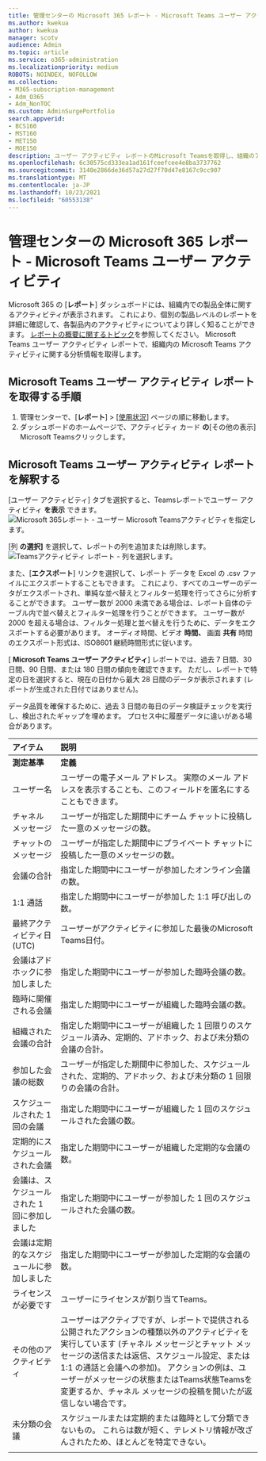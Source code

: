 ```yaml
---
title: 管理センターの Microsoft 365 レポート - Microsoft Teams ユーザー アクティビティ
ms.author: kwekua
author: kwekua
manager: scotv
audience: Admin
ms.topic: article
ms.service: o365-administration
ms.localizationpriority: medium
ROBOTS: NOINDEX, NOFOLLOW
ms.collection:
- M365-subscription-management
- Adm_O365
- Adm_NonTOC
ms.custom: AdminSurgePortfolio
search.appverid:
- BCS160
- MST160
- MET150
- MOE150
description: ユーザー アクティビティ レポートのMicrosoft Teamsを取得し、組織のアクティビティTeamsを得る方法について学習します。
ms.openlocfilehash: 6c30575cd333ea1ad161fceefcee4e8ba3737762
ms.sourcegitcommit: 3140e2866de36d57a27d27f70d47e8167c9cc907
ms.translationtype: MT
ms.contentlocale: ja-JP
ms.lasthandoff: 10/23/2021
ms.locfileid: "60553138"
---
```

# <a name="microsoft-365-reports-in-the-admin-center---microsoft-teams-user-activity"></a>管理センターの Microsoft 365 レポート - Microsoft Teams ユーザー アクティビティ

Microsoft 365 の [**レポート**] ダッシュボードには、組織内での製品全体に関するアクティビティが表示されます。 これにより、個別の製品レベルのレポートを詳細に確認して、各製品内のアクティビティについてより詳しく知ることができます。 [レポートの概要に関するトピック](activity-reports.md)を参照してください。 Microsoft Teams ユーザー アクティビティ レポートで、組織内の Microsoft Teams アクティビティに関する分析情報を取得します。
 
## <a name="how-to-get-to-the-microsoft-teams-user-activity-report"></a>Microsoft Teams ユーザー アクティビティ レポートを取得する手順

1. 管理センターで、[**レポート**] \> [<a href="https://go.microsoft.com/fwlink/p/?linkid=2074756" target="_blank">使用状況</a>] ページの順に移動します。
2. ダッシュボードのホームページで、アクティビティ カード **の**[その他の表示] Microsoft Teamsクリックします。

## <a name="interpret-the-microsoft-teams-user-activity-report"></a>Microsoft Teams ユーザー アクティビティ レポートを解釈する

[ユーザー アクティビティ] タブを選択すると、Teamsレポートでユーザー アクティビティ **を表示** できます。 <br/>![Microsoft 365レポート - ユーザー Microsoft Teamsアクティビティを指定します。](../../media/1011877f-3cf0-4417-9447-91d0b2312aab.png)

[列 **の選択]** を選択して、レポートの列を追加または削除します。  <br/> ![Teamsアクティビティ レポート - 列を選択します。](../../media/6d3c013e-2c5e-4d66-bb41-998aa4bd1c20.png)

また、[**エクスポート**] リンクを選択して、レポート データを Excel の .csv ファイルにエクスポートすることもできます。 これにより、すべてのユーザーのデータがエクスポートされ、単純な並べ替えとフィルター処理を行ってさらに分析することができます。 ユーザー数が 2000 未満である場合は、レポート自体のテーブル内で並べ替えとフィルター処理を行うことができます。 ユーザー数が 2000 を超える場合は、フィルター処理と並べ替えを行うために、データをエクスポートする必要があります。 オーディオ時間、ビデオ **時間、** 画面 **共有** 時間のエクスポート形式は、ISO8601 継続時間形式に従います。

[ **Microsoft Teams ユーザー アクティビティ**] レポートでは、過去 7 日間、30 日間、90 日間、または 180 日間の傾向を確認できます。 ただし、レポートで特定の日を選択すると、現在の日付から最大 28 日間のデータが表示されます (レポートが生成された日付ではありません)。

データ品質を確保するために、過去 3 日間の毎日のデータ検証チェックを実行し、検出されたギャップを埋めます。 プロセス中に履歴データに違いがある場合があります。

|アイテム|説明|
|:-----|:-----|
|**測定基準**|**定義**|
|ユーザー名  <br/> |ユーザーの電子メール アドレス。 実際のメール アドレスを表示することも、このフィールドを匿名にすることもできます。   <br/> |
|チャネル メッセージ   <br/> |ユーザーが指定した期間中にチーム チャットに投稿した一意のメッセージの数。  <br/> |
|チャットのメッセージ   <br/> |ユーザーが指定した期間中にプライベート チャットに投稿した一意のメッセージの数。  <br/> |
|会議の合計   <br/> |指定した期間中にユーザーが参加したオンライン会議の数。  <br/> |
|1:1 通話   <br/> | 指定した期間中にユーザーが参加した 1:1 呼び出しの数。  <br/> |
|最終アクティビティ日 (UTC)  <br/> |ユーザーがアクティビティに参加した最後のMicrosoft Teams日付。<br/> |
|会議はアドホックに参加しました   <br/> | 指定した期間中にユーザーが参加した臨時会議の数。  <br/> |
|臨時に開催される会議 <br/> |指定した期間中にユーザーが組織した臨時会議の数。 <br/>|
|組織された会議の合計  <br/> |指定した期間中にユーザーが組織した 1 回限りのスケジュール済み、定期的、アドホック、および未分類の会議の合計。  <br/> |
|参加した会議の総数  <br/> |ユーザーが指定した期間中に参加した、スケジュールされた、定期的、アドホック、および未分類の 1 回限りの会議の合計。  <br/> |
|スケジュールされた 1 回の会議  <br/> |指定した期間中にユーザーが組織した 1 回のスケジュールされた会議の数。  <br/> |
|定期的にスケジュールされた会議  <br/> |指定した期間中にユーザーが組織した定期的な会議の数。  <br/> |
|会議は、スケジュールされた 1 回に参加しました  <br/> |指定した期間中にユーザーが参加した 1 回のスケジュールされた会議の数。  <br/> |
|会議は定期的なスケジュールに参加しました  <br/> |指定した期間中にユーザーが参加した定期的な会議の数。  <br/> |
|ライセンスが必要です  <br/> |ユーザーにライセンスが割り当てTeams。 <br/>|
|その他のアクティビティ  <br/>|ユーザーはアクティブですが、レポートで提供される公開されたアクションの種類以外のアクティビティを実行しています (チャネル メッセージとチャット メッセージの送信または返信、スケジュール設定、または 1:1 の通話と会議への参加)。 アクションの例は、ユーザーがメッセージの状態またはTeams状態Teamsを変更するか、チャネル メッセージの投稿を開いたが返信しない場合です。  <br/>|
|未分類の会議 <br/>|スケジュールまたは定期的または臨時として分類できないもの。 これらは数が短く、テレメトリ情報が改ざんされたため、ほとんどを特定できない。 |
|||
